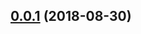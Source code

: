<a name="0.0.1"></a>
## [0.0.1](https://github.com/leonardochaia/hubular/compare/v0.1.0...v0.0.1) (2018-08-30)



